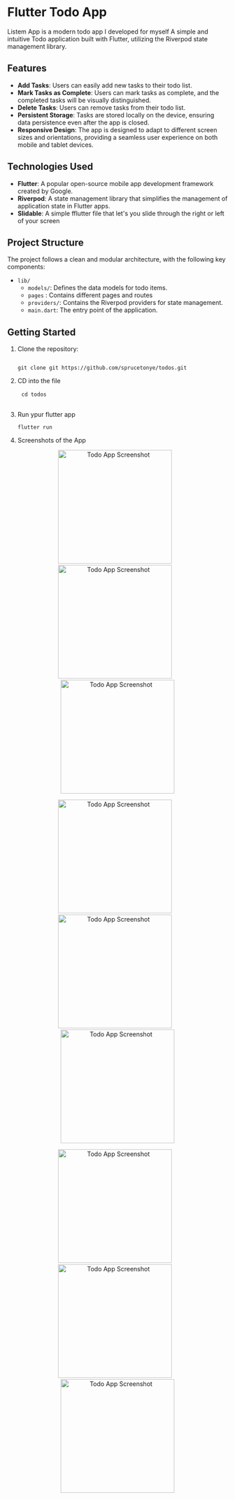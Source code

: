 # Flutter Todo App
Listem App is a modern todo app I developed for myself
A simple and intuitive Todo application built with Flutter, utilizing the Riverpod state management library.

## Features

- **Add Tasks**: Users can easily add new tasks to their todo list.
- **Mark Tasks as Complete**: Users can mark tasks as complete, and the completed tasks will be visually distinguished.
- **Delete Tasks**: Users can remove tasks from their todo list.
- **Persistent Storage**: Tasks are stored locally on the device, ensuring data persistence even after the app is closed.
- **Responsive Design**: The app is designed to adapt to different screen sizes and orientations, providing a seamless user experience on both mobile and tablet devices.

## Technologies Used

- **Flutter**: A popular open-source mobile app development framework created by Google.
- **Riverpod**: A state management library that simplifies the management of application state in Flutter apps.
- **Slidable**: A simple fflutter file that let's you slide through the right or left of your screen

## Project Structure

The project follows a clean and modular architecture, with the following key components:

- `lib/`
  - `models/`: Defines the data models for todo items.
  - `pages` : Contains different pages and routes
  - `providers/`: Contains the Riverpod providers for state management.
  - `main.dart`: The entry point of the application.

## Getting Started

1. Clone the repository:
   <pre><code>
   git clone git https://github.com/sprucetonye/todos.git
   </code></pre>
2. CD into the file
    <pre>
    <code>cd todos</code>
    </pre>
3. Run ypur flutter app 
    <pre>
   <code>flutter run</code>
   </pre>
4. Screenshots of the App

<p align="center">
  <img alt="Todo App Screenshot" src="images/screen_1.png" width="260">&nbsp;&nbsp;&nbsp;
  <img alt="Todo App Screenshot" src="images/screen_2.png" width="260">&nbsp;&nbsp;&nbsp;
  <img alt="Todo App Screenshot" src="images/screen_3.png" width="260">
</p>
<p align="center">
  <img alt="Todo App Screenshot" src="images/screen_4.png" width="260">&nbsp;&nbsp;&nbsp;
  <img alt="Todo App Screenshot" src="images/screen_5.png" width="260">&nbsp;&nbsp;&nbsp;
  <img alt="Todo App Screenshot" src="images/screen_6.png" width="260">
</p>
<p align="center">
  <img alt="Todo App Screenshot" src="images/screen_7.png" width="260">&nbsp;&nbsp;&nbsp;
  <img alt="Todo App Screenshot" src="images/screen_8.png" width="260">&nbsp;&nbsp;&nbsp;
  <img alt="Todo App Screenshot" src="images/screen_9.png" width="260">
</p>